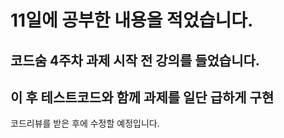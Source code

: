 # 11일에 공부한 내용을 적었습니다.

## 코드숨 4주차 과제 시작 전 강의를 들었습니다.
## 이 후 테스트코드와 함께 과제를 일단 급하게 구현
코드리뷰를 받은 후에 수정할 예정입니다.

